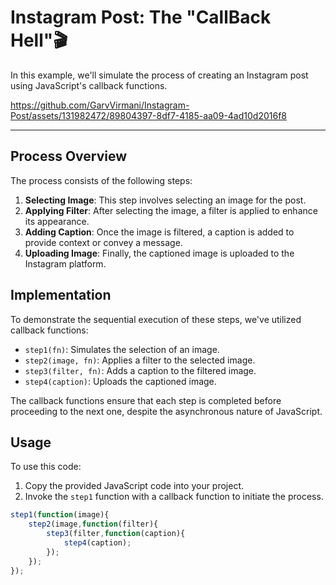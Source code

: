 # Instagram Post: The "CallBack Hell"🎬

In this example, we'll simulate the process of creating an Instagram post using JavaScript's callback functions.


https://github.com/GarvVirmani/Instagram-Post/assets/131982472/89804397-8df7-4185-aa09-4ad10d2016f8

---------------------------------------------------------------------------------------------------------------------------------------------------------------------------------------------------------------------

## Process Overview

The process consists of the following steps:

1. **Selecting Image**: This step involves selecting an image for the post.
2. **Applying Filter**: After selecting the image, a filter is applied to enhance its appearance.
3. **Adding Caption**: Once the image is filtered, a caption is added to provide context or convey a message.
4. **Uploading Image**: Finally, the captioned image is uploaded to the Instagram platform.

## Implementation

To demonstrate the sequential execution of these steps, we've utilized callback functions:

- `step1(fn)`: Simulates the selection of an image.
- `step2(image, fn)`: Applies a filter to the selected image.
- `step3(filter, fn)`: Adds a caption to the filtered image.
- `step4(caption)`: Uploads the captioned image.

The callback functions ensure that each step is completed before proceeding to the next one, despite the asynchronous nature of JavaScript.

## Usage

To use this code:

1. Copy the provided JavaScript code into your project.
2. Invoke the `step1` function with a callback function to initiate the process.

```javascript
step1(function(image){
    step2(image,function(filter){
        step3(filter,function(caption){
            step4(caption);
        });
    });
});
